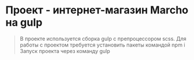 # Проект - интернет-магазин Marcho на gulp

> В проекте используется сборка gulp с препроцессором scss.
> Для работы с проектом требуется установить пакеты командой npm i
> Запуск проекта через команду gulp
